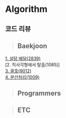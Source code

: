 # Algorithm

## 코드 리뷰
> ## Baekjoon
[1. 설탕 배달(2839)](https://hot-cheshire-a21.notion.site/13d821c78b6081ba8de4c9d2ebd34d0d?pvs=4)<br>
[2. 직사각형에서 탈출(1085)]<br>
[3. 괄호(9012)](https://hot-cheshire-a21.notion.site/13d821c78b6080e2b8c4ff5bbc6219b9?pvs=4)<br>
[4. 분산처리(1009)](https://hot-cheshire-a21.notion.site/13d821c78b60803291abe329f082e282)<br>



> ## Programmers

> ## ETC

